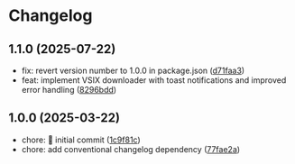 # Changelog

## 1.1.0 (2025-07-22)

* fix: revert version number to 1.0.0 in package.json ([d71faa3](https://github.com/ManuelGil/chrome-one-click-vsix/commit/d71faa3))
* feat: implement VSIX downloader with toast notifications and improved error handling ([8296bdd](https://github.com/ManuelGil/chrome-one-click-vsix/commit/8296bdd))

## 1.0.0 (2025-03-22)

* chore: :tada: initial commit ([1c9f81c](https://github.com/ManuelGil/chrome-one-click-vsix/commit/1c9f81c))
* chore: add conventional changelog dependency ([77fae2a](https://github.com/ManuelGil/chrome-one-click-vsix/commit/77fae2a))
